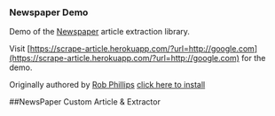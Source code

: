 ### Newspaper Demo

Demo of the [Newspaper](https://github.com/codelucas/newspaper) article extraction library.

Visit [https://scrape-article.herokuapp.com/?url=http://google.com](https://scrape-article.herokuapp.com/?url=http://google.com) for the demo.

Originally authored by [Rob Phillips](https://github.com/iwasrobbed)
[click here to install](/ext.api)

##NewsPaper Custom Article & Extractor
